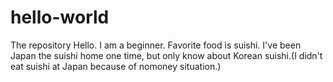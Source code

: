 # hello-world
The repository
Hello. I am a beginner. 
Favorite food is suishi. I've been Japan the suishi home one time, but only know about Korean suishi.(I didn't eat suishi at Japan because of nomoney situation.)

